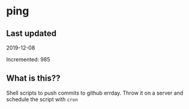 # ping

## Last updated
2019-12-08

Incremented: 985

## What is this??
Shell scripts to push commits to github errday. Throw it on a server and schedule the script with `cron`
